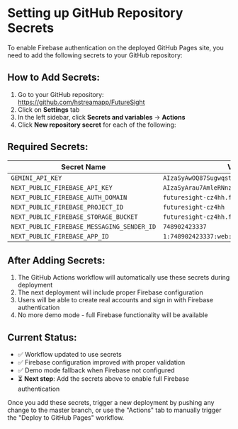 # Setting up GitHub Repository Secrets

To enable Firebase authentication on the deployed GitHub Pages site, you need to add the following secrets to your GitHub repository:

## How to Add Secrets:

1. Go to your GitHub repository: https://github.com/hstreamapp/FutureSight
2. Click on **Settings** tab
3. In the left sidebar, click **Secrets and variables** → **Actions**
4. Click **New repository secret** for each of the following:

## Required Secrets:

| Secret Name | Value |
|-------------|-------|
| `GEMINI_API_KEY` | `AIzaSyAwOQ87SugwqstTEpOoDF44oMXvG82FpsY` |
| `NEXT_PUBLIC_FIREBASE_API_KEY` | `AIzaSyArau7AmleRNnzWE080F3QF8YGmMWtn_Kg` |
| `NEXT_PUBLIC_FIREBASE_AUTH_DOMAIN` | `futuresight-cz4hh.firebaseapp.com` |
| `NEXT_PUBLIC_FIREBASE_PROJECT_ID` | `futuresight-cz4hh` |
| `NEXT_PUBLIC_FIREBASE_STORAGE_BUCKET` | `futuresight-cz4hh.firebasestorage.app` |
| `NEXT_PUBLIC_FIREBASE_MESSAGING_SENDER_ID` | `748902423337` |
| `NEXT_PUBLIC_FIREBASE_APP_ID` | `1:748902423337:web:bd3e769c9190d1c1c9f538` |

## After Adding Secrets:

1. The GitHub Actions workflow will automatically use these secrets during deployment
2. The next deployment will include proper Firebase configuration
3. Users will be able to create real accounts and sign in with Firebase authentication
4. No more demo mode - full Firebase functionality will be available

## Current Status:

- ✅ Workflow updated to use secrets
- ✅ Firebase configuration improved with proper validation
- ✅ Demo mode fallback when Firebase not configured
- ⏳ **Next step**: Add the secrets above to enable full Firebase authentication

Once you add these secrets, trigger a new deployment by pushing any change to the master branch, or use the "Actions" tab to manually trigger the "Deploy to GitHub Pages" workflow.